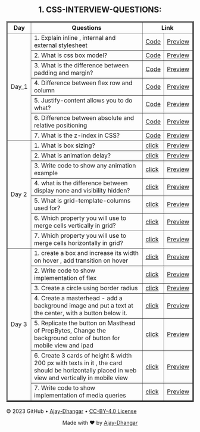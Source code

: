 
<h2 align="center">1. CSS-INTERVIEW-QUESTIONS: </h2>

<table border="3px" align="center">

<!-- ============ Day 1 =============== -->

 <tr>
   <th> Day </th>
   <th>Questions </th>
   <th colspan="2">Link</th>   
 </tr>
 <tr>
   <td rowspan="7"> Day_1 </td>
   <td>1. Explain inline , internal and external stylesheet</td>
   <td><a href="https://github.com/CSS3-Mastery/CSS3-Mastery/blob/main/CSS-INTERVIEW-QUESTIONS/Day_1/Que_1.html">Code</a></td>   
   <td><a href="https://css3-mastery.github.io/CSS3-Mastery/CSS-INTERVIEW-QUESTIONS/Day_1/Que_1.html">Preview</a></td>
</tr>
 <tr>   
   <td>2. What is css box model?</td>
   <td><a href="https://github.com/CSS3-Mastery/CSS3-Mastery/blob/main/CSS-INTERVIEW-QUESTIONS/Day_1/Que_2.html">Code</a></td>  
   <td><a href="https://css3-mastery.github.io/CSS3-Mastery/CSS-INTERVIEW-QUESTIONS/Day_1/Que_2.html">Preview</a></td>
 </tr>
 <tr>   
   <td>3. What is the difference between padding and margin?</td>
   <td><a href="https://github.com/CSS3-Mastery/CSS3-Mastery/blob/main/CSS-INTERVIEW-QUESTIONS/Day_1/Que_3.html">Code</a></td>  
   <td><a href="https://css3-mastery.github.io/CSS3-Mastery/CSS-INTERVIEW-QUESTIONS/Day_1/Que_3.html">Preview</a></td>
 </tr>
 <tr>   
   <td>4. Difference between flex row and column</td>
   <td><a href="https://github.com/CSS3-Mastery/CSS3-Mastery/blob/main/CSS-INTERVIEW-QUESTIONS/Day_1/Que_4.html">Code</a></td>   
   <td><a href="https://css3-mastery.github.io/CSS3-Mastery/CSS-INTERVIEW-QUESTIONS/Day_1/Que_4.html">Preview</a></td>
 </tr>
 <tr>   
   <td>5. Justify-content allows you to do what?</td>
   <td><a href="https://github.com/CSS3-Mastery/CSS3-Mastery/blob/main/CSS-INTERVIEW-QUESTIONS/Day_1/Que_5.html">Code</a></td>   
   <td><a href="https://css3-mastery.github.io/CSS3-Mastery/CSS-INTERVIEW-QUESTIONS/Day_1/Que_5.html">Preview</a></td>
 </tr>
 <tr>   
   <td>6. Difference between absolute and relative positioning</td>
   <td><a href="https://github.com/CSS3-Mastery/CSS3-Mastery/blob/main/CSS-INTERVIEW-QUESTIONS/Day_1/Que_6.html">Code</a></td>   
   <td><a href="https://css3-mastery.github.io/CSS3-Mastery/CSS-INTERVIEW-QUESTIONS/Day_1/Que_6.html">Preview</a></td>
 </tr>
 <tr>   
   <td>7. What is the z-index in CSS?</td>
   <td><a href="https://github.com/CSS3-Mastery/CSS3-Mastery/blob/main/CSS-INTERVIEW-QUESTIONS/Day_1/Que_7.html">Code</a></td>   
   <td><a href="https://css3-mastery.github.io/CSS3-Mastery/CSS-INTERVIEW-QUESTIONS/Day_1/Que_7.html">Preview</a></td>
 </tr>
 
 <!-- ============ Day 2 =============== -->
 
 <tr>
   <td rowspan="7">Day 2 </td>
   <td>1. What is box sizing?</td>
   <td><a href="#">click</a></td> 
   <td><a href="#">Preview</a></td>
 </tr>
 <tr>   
   <td>2. What is animation delay?</td>
   <td><a href="#">click</a></td> 
   <td><a href="#">Preview</a></td>
 </tr>
 <tr>   
   <td>3. Write code to show any animation example</td>
   <td><a href="#">click</a></td> 
   <td><a href="#">Preview</a></td>
 </tr>
 <tr>   
   <td>4. what is the difference between display none and visibility hidden?</td>
   <td><a href="#">click</a></td>
   <td><a href="#">Preview</a></td>
 </tr>
 <tr>   
   <td>5. What is grid-template-columns used for?</td>
   <td><a href="#">click</a></td>  
   <td><a href="#">Preview</a></td>
 </tr>
 <tr>   
   <td>6. Which property you will use to merge cells vertically in grid?</td>
   <td><a href="#">click</a></td>  
   <td><a href="#">Preview</a></td>
 </tr>
 <tr>   
   <td>7. Which property you will use to merge cells horizontally in grid?</td>
   <td><a href="#">click</a></td>   
   <td><a href="#">Preview</a></td>
 </tr>
 
 
 <!-- ============ Day 3 =============== -->
 
 <tr>
   <td rowspan="7">Day 3 </td>
   <td>1. create a box and increase its width on hover , add transition on hover</td>
   <td><a href="#">click</a></td> 
   <td><a href="#">Preview</a></td>
 </tr>
 <tr>   
   <td>2. Write code to show implementation of flex</td>
   <td><a href="#">click</a></td>
   <td><a href="#">Preview</a></td>
 </tr>
 <tr>   
   <td>3. Create a circle using border radius </td>
   <td><a href="#">click</a></td>  
   <td><a href="#">Preview</a></td>
 </tr>
 <tr>   
   <td>4. Create a masterhead - add a background image and put a text at the center,
with a button below it.</td>
   <td><a href="#">click</a></td>
   <td><a href="#">Preview</a></td>
 </tr>
 <tr>   
   <td>5. Replicate the button on Masthead of PrepBytes, Change the background color of button for mobile view and ipad</td>
   <td><a href="#">click</a></td>
   <td><a href="#">Preview</a></td>
 </tr>
 <tr>   
   <td>6. Create 3 cards of height & width 200 px with texts in it , the card should be horizontally placed in web view and vertically in mobile view</td>
   <td><a href="#">click</a></td>
   <td><a href="#">Preview</a></td>
 </tr>
 <tr>   
   <td>7. Write code to show implementation of media queries</td>
   <td><a href="#">click</a></td>
   <td><a href="#">Preview</a></td>
 </tr>
</table>



&copy; 2023 GitHub &bull; [Ajay-Dhangar](https://github.com/Ajay-Dhangar) &bull; [CC-BY-4.0 License](#)

<div align="center">Made with ❤️ by <a href="https://ajay-dhangar.github.io/Responsive-portfolio-website.github.io/#home" target="_blank">Ajay-Dhangar</a></div>



